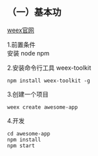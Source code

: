 ## （一）基本功

[weex官网](http://weex.apache.org/cn/guide/)

1.前置条件  
安装 node npm


2.安装命令行工具 weex-toolkit 

```
npm install weex-toolkit -g
```

3.创建一个项目

```
weex create awesome-app
```

4.开发

```
cd awesome-app
npm install
npm start
```


## 